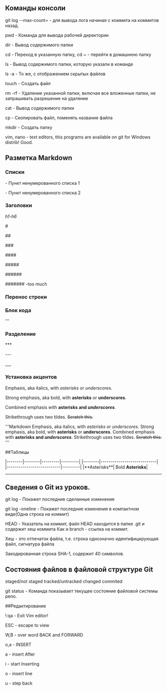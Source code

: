 ﻿## Команды консоли


git log <hash> --max-count=<number> - для вывода лога начиная с коммита <hash> на <number> коммитов назад. 


pwd - Команда для вывода рабочей директории


dir - Вывод содержимого папки


cd - Переход в указанную папку, cd ~ - перейти в домашнюю папку


ls - Вывод содержимого папки, которую указали в команде


ls -a - То же, с отображением скрытых файлов


touch - Создать файл


rm -rf - Удаление указанной папки, включая все вложенные папки, не запрашивать разрешение на удаление


cat - Вывод содержимого папки


cp - Скопировать файл, поменять название файла


mkdir - Создать папку


vim, nano - text editors, this programs are available on git for Windows distrib! Good.


## Разметка Markdown



### Списки


\- Пункт ненумерованного списка 1 


\- Пункт ненумерованного списка 2


### Заголовки


*h1-h6*


\#


\##


\###


\####


\#####


\######


\####### -too much


### Перенос строки



### Блок кода


\'''


### Разделение


\***


\---


\___


### Установка акцентов


Emphasis, aka italics, with *asterisks* or _underscores_.


Strong emphasis, aka bold, with **asterisks** or __underscores__.


Combined emphasis with **asterisks and _underscores_**.


Strikethrough uses two tildes. ~~Scratch this.~~ 


'''Markdown
Emphasis, aka italics, with *asterisks* or _underscores_.
Strong emphasis, aka bold, with **asterisks** or __underscores__.
Combined emphasis with **asterisks and _underscores_**.
Strikethrough uses two tildes. ~~Scratch this.~~
'''


##Таблицы


|--------|--------|---------|---------|
|--------|----------------------------|
|---------------------------|---------|
|\*\*Asterisks\*\*| Bold **Asterisks**|


***

## Сведения о Git из уроков.



git log - Покажет последние сделанные изменения


git log -oneline - Покажет последние изменения в компактном виде(Одна строка на коммит)


HEAD - Указатель на коммит, файл HEAD находится в папке .git и содержит хеш коммита
Как и branch - ссылка на коммит.


Хеш - это отпечаток файла, т.е. строка однозначно идентифицирующая файл, сигнатура файла 


Закодированная строка SHA-1, содержит 40 символов.


## Состояния файлов в файловой структуре Git


staged/not staged  tracked/untracked  changed  commited


git status - Команда показывает текущее состояние файловой системы репо.


##Редактирование


!:qa - Exit Vim editor!


ESC - escape to view


W,B - over word BACK and FORWARD


o,a - INSERT


a - insert After


i - start Inserting


o - insert line


u - step back
